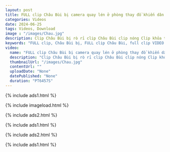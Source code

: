 ```yaml
---
layout: post
title: FULL clip Châu Bùi bị camera quay lén ở phòng thay đồ khiến dân mạng phẫn nộ full clip VIDEO!!
categories: Videos
date: 2024-06-25
tags: Videos, Download
image : "/images/Chau.jpg"
description: Clip Châu Bùi bị rò rỉ clip Châu Bùi clip nóng Clip khỏa thân Châu Bùi nóng bỏng Video Châu Bùi lan truyền Clip rò rỉ mới nhất của Châu Bùi trực tuyến hd"
keywords: "FULL clip, Châu Bùi bị, FULL clip Châu Bùi, full clip VIDEO "
video:
  name: "FULL clip Châu Bùi bị camera quay lén ở phòng thay đồ khiến dân mạng phẫn nộ full clip VIDEO!!"
  description: "Clip Châu Bùi bị rò rỉ clip Châu Bùi clip nóng Clip khỏa thân Châu Bùi nóng bỏng Video Châu Bùi lan truyền Clip rò rỉ mới nhất của Châu Bùi trực tuyến hd"
  thumbnailUrl: "/images/Chau.jpg"
  contentUrl: ""
  uploadDate: "None"
  datePublished: "None"
  duration: "PT6457S"
---
```

{% include ads1.html %}

{% include imageload.html %}

{% include ads2.html %}

{% include ads1.html %}

{% include ads2.html %}

{% include ads1.html %}
